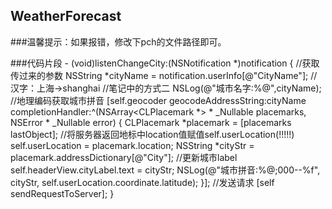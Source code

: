 ## WeatherForecast

###温馨提示：如果报错，修改下pch的文件路径即可。

###代码片段
        - (void)listenChangeCity:(NSNotification *)notification {
                //获取传过来的参数
                NSString *cityName = notification.userInfo[@"CityName"];
                //汉字：上海->shanghai
                 //笔记中的方式二
                 NSLog(@"城市名字:%@",cityName);
                //地理编码获取城市拼音
                [self.geocoder geocodeAddressString:cityName completionHandler:^(NSArray<CLPlacemark *> * _Nullable placemarks,   NSError * _Nullable error) {
                CLPlacemark *placemark = [placemarks lastObject];
                //将服务器返回地标中location值赋值self.userLocation(!!!!!)
                self.userLocation = placemark.location;
                NSString *cityStr = placemark.addressDictionary[@"City"];
                //更新城市label
                self.headerView.cityLabel.text = cityStr;
                 NSLog(@"城市拼音:%@;000--%f", cityStr, self.userLocation.coordinate.latitude);
                }];
                //发送请求
                [self sendRequestToServer];
        }
